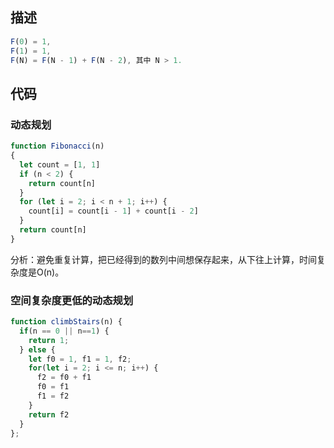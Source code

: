 ## 描述
```javascript
F(0) = 1,   
F(1) = 1,
F(N) = F(N - 1) + F(N - 2), 其中 N > 1.
```
## 代码
### 动态规划
```javascript
function Fibonacci(n)
{
  let count = [1, 1]
  if (n < 2) {
    return count[n]
  }
  for (let i = 2; i < n + 1; i++) {
    count[i] = count[i - 1] + count[i - 2]
  }
  return count[n]
}
```
分析：避免重复计算，把已经得到的数列中间想保存起来，从下往上计算，时间复杂度是O(n)。
### 空间复杂度更低的动态规划
```javascript
function climbStairs(n) {
  if(n == 0 || n==1) {
    return 1;
  } else {
    let f0 = 1, f1 = 1, f2;
    for(let i = 2; i <= n; i++) {
      f2 = f0 + f1
      f0 = f1
      f1 = f2
    }
    return f2
  }
};
```